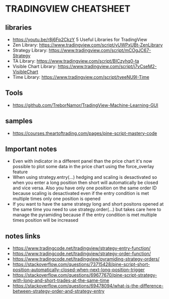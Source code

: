 # TRADINGVIEW CHEATSHEET

## libraries
- https://youtu.be/r8j6Fp2CkzY 5 Useful Libraries for TradingView
- Zen Library: https://www.tradingview.com/script/yUWPxUBt-ZenLibrary
- Strategy Library: https://www.tradingview.com/script/mCOgJC67-Strategy
- TA Library: https://www.tradingview.com/script/BICzyhq0-ta
- Visible Chart Library: https://www.tradingview.com/script/j7vCseM2-VisibleChart
- Time Library: https://www.tradingview.com/script/tyeeNU9I-Time

## Tools
- https://github.com/TreborNamor/TradingView-Machine-Learning-GUI


## samples
- https://courses.theartoftrading.com/pages/pine-script-mastery-code

## Important notes

- Even with indicator in a different panel than the price chart it's now possible to plot some data in the price chart using the force_overlay feature
- When using strategy.entry(...) hedging and scaling is desactivated so when you enter a long position then short will automatically be closed and vice versa. Also you have only one position on the same order ID because scaling is desactivated even if the entry condition is met multiple times only one position is opened
- If you want to have the same strategy long and short positons opened at the same time you need to use strategy.order(...) but takes care here to manage the pyramiding because if the entry condition is met multiple times position will be increased

## notes links
- https://www.tradingcode.net/tradingview/strategy-entry-function/
- https://www.tradingcode.net/tradingview/strategy-order-function/
- https://www.tradingcode.net/tradingview/pyramiding-strategy-orders/
- https://stackoverflow.com/questions/73715428/pine-script-short-position-automatically-closed-when-next-long-position-trigger
- https://stackoverflow.com/questions/69677670/pine-script-strategy-with-long-and-short-trades-at-the-same-time
- https://stackoverflow.com/questions/69478094/what-is-the-difference-between-strategy-order-and-strategy-entry
